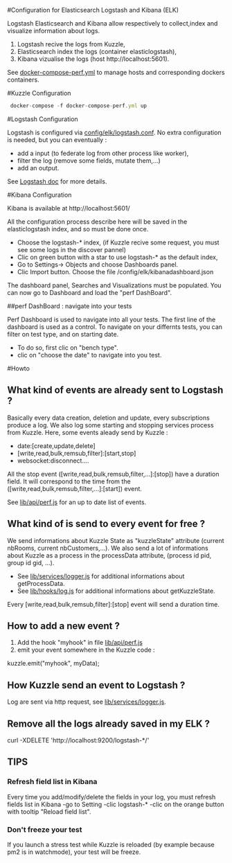 #Configuration for Elasticsearch Logstash and Kibana (ELK)

Logstash Elasticsearch and Kibana allow respectively to collect,index and visualize information about logs.

 1. Logstash recive the logs from Kuzzle,
 2. Elasticsearch index the logs (container elasticlogstash),
 3. Kibana vizualise the logs (host http://localhost:5601).

See [docker-compose-perf.yml](../../docker-compose-perf.yml) to manage hosts and corresponding dockers containers.


#Kuzzle Configuration

```js
 docker-compose -f docker-compose-perf.yml up
 ```

#Logstash Configuration

Logstash is configured via [config/elk/logstash.conf](./logstash.conf).
No extra configuration is needed, but you can eventually :

  * add a input (to federate log from other process like worker),
  * filter the log (remove some fields, mutate them,...)
  * add an output.


See  [Logstash doc](https://www.elastic.co/guide/en/logstash/current/index.html) for more details.


#Kibana Configuration

Kibana is available at http://localhost:5601/

All the configuration process describe here will be saved in the elasticlogstash index, and so must be done once.

 * Choose the logstash-* index, (if Kuzzle recive some request, you must see some logs in the discover pannel)
 * Clic on green button with a star to use logstash-* as the default index,
 * Go to Settings-> Objects and choose Dashboards panel.
 * Clic Import button. Choose the file /config/elk/kibanadashboard.json

The dashboard panel, Searches and Visualizations must be populated.
You can now go to Dashboard and load the "perf DashBoard".

##perf DashBoard : navigate into your tests

Perf Dashboard is used to navigate into all your tests.
The first line of the dashboard is used as a control.
To navigate on your differnts tests, you can filter on test type, and on starting date.
 * To do so, first clic on "bench type".
 * clic on "choose the date" to navigate into you test.


#Howto

## What kind of events are already sent to Logstash ?

Basically every data creation, deletion and update, every subscriptions produce a log.
We also log some starting and stopping services process from Kuzzle.
Here, some events aleady send by Kuzzle :

 * date:\[create,update,delete\]
 * \[write,read,bulk,remsub,filter\]:\[start,stop\]
 * websocket:disconnect....

All the stop event (\[write,read,bulk,remsub,filter,...\]:\[stop\]) have a duration field.
It will correspond to the time from the (\[write,read,bulk,remsub,filter,...\]:\[start\]) event.


See [lib/api/perf.js](../../lib/api/perf.js) for an up to date list of events.

## What kind of is send to every event for free  ?

We send informations about Kuzzle State as "kuzzleState" attribute (current nbRooms, current nbCustomers,...).
We also send a lot of informations about Kuzzle as a process in the processData attribute, (process id pid, group id gid, ...).

 * See [lib/services/logger.js](../../lib/services/logger.js) for additional informations about getProcessData.
 * See [lib/hooks/log.js](../../lib/hooks/log.js) for additional informations about getKuzzleState.

Every \[write,read,bulk,remsub,filter\]:\[stop\] event will send a duration time.

## How to add a new event ?

1. Add the hook "myhook" in file [lib/api/perf.js](../../lib/api/perf.js)
2. emit your event somewhere in the Kuzzle code :

 kuzzle.emit("myhook", myData);

## How Kuzzle send an event to Logstash ?

Log are sent via http request, see [lib/services/logger.js](../../lib/services/logger.js).


## Remove all the logs already saved in my ELK ?

 curl -XDELETE 'http://localhost:9200/logstash-*/'


## TIPS

### Refresh field list in Kibana
Every time you add/modify/delete the fields in your log, you must refresh fields list in Kibana
	-go to Setting
	-clic logstash-*
	-clic on the orange button with tooltip "Reload field list".

### Don't freeze your test

If you launch a stress test while Kuzzle is reloaded (by example because pm2 is in watchmode), your test will be freeze.
